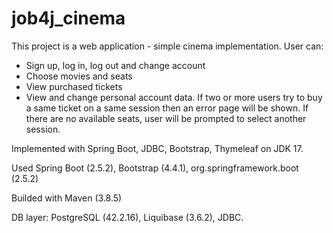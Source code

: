 # job4j_cinema

This project is a web application - simple cinema implementation.
User can:
- Sign up, log in, log out and change account
- Choose movies and seats
- View purchased tickets
- View and change personal account data. 
If two or more users try to buy a same ticket on a same session then an error page will be shown.
If there are no available seats, user will be prompted to select another session.

Implemented with Spring Boot, JDBC, Bootstrap, Thymeleaf on JDK 17.

Used Spring Boot (2.5.2), Bootstrap (4.4.1), org.springframework.boot (2.5.2)

Builded with Maven (3.8.5)

DB layer: PostgreSQL (42.2.16), Liquibase (3.6.2), JDBC.





